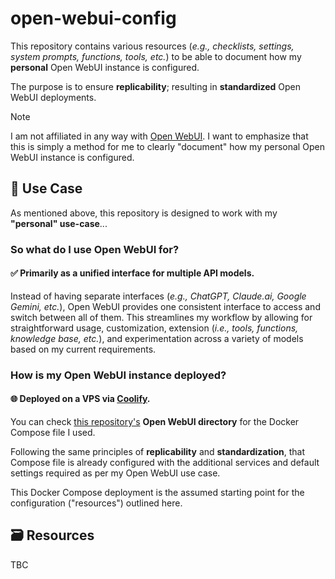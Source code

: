 # open-webui-config

This repository contains various resources (_e.g., checklists, settings, system prompts, functions, tools, etc._) to be able to document how my **personal** Open WebUI instance is configured.

The purpose is to ensure **replicability**; resulting in **standardized** Open WebUI deployments.

> [!NOTE]
> I am not affiliated in any way with [Open WebUI](https://openwebui.com). I want to emphasize that this is simply a method for me to clearly "document" how my personal Open WebUI instance is configured.

## 💭 Use Case

As mentioned above, this repository is designed to work with my **"personal" use-case**...

### So what do I use Open WebUI for?

#### ✅ Primarily as a **unified interface for multiple API models**.

Instead of having separate interfaces (_e.g., ChatGPT, Claude.ai, Google Gemini, etc._), Open WebUI provides one consistent interface to access and switch between all of them. This streamlines my workflow by allowing for straightforward usage, customization, extension (_i.e., tools, functions, knowledge base, etc._), and experimentation across a variety of models based on my current requirements.

### How is my Open WebUI instance deployed?

#### 🌐 Deployed on a VPS via [Coolify](https://coolify.io).

You can check [this repository's](https://github.com/paulenriquez/coolify-apps) **Open WebUI directory** for the Docker Compose file I used.

Following the same principles of **replicability** and **standardization**, that Compose file is already configured with the additional services and default settings required as per my Open WebUI use case.

This Docker Compose deployment is the assumed starting point for the configuration ("resources") outlined here.

## 🗃️ Resources

TBC
